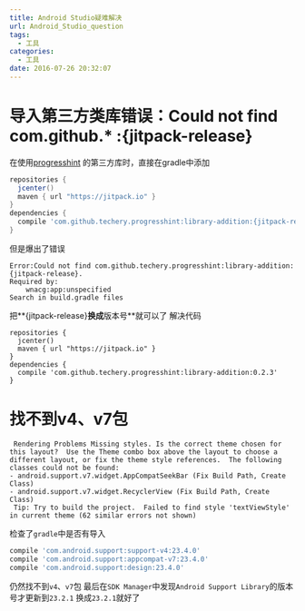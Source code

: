 ```yaml
---
title: Android Studio疑难解决
url: Android_Studio_question
tags:
  - 工具
categories:
  - 工具
date: 2016-07-26 20:32:07
---
```



# 导入第三方类库错误：Could not find com.github.* :{jitpack-release}

在使用[progresshint](https://github.com/techery/progresshint) 的第三方库时，直接在gradle中添加
<!-- more -->
```groovy
repositories {  
  jcenter()  
  maven { url "https://jitpack.io" }  
}  
dependencies {  
  compile 'com.github.techery.progresshint:library-addition:{jitpack-release}'  
}  
```
但是爆出了错误
```shell
Error:Could not find com.github.techery.progresshint:library-addition:{jitpack-release}.  
Required by:  
    wnacg:app:unspecified  
Search in build.gradle files  
```
把**{jitpack-release}**换成**版本号**就可以了
解决代码
```
repositories {  
  jcenter()  
  maven { url "https://jitpack.io" }  
}  
dependencies {  
  compile 'com.github.techery.progresshint:library-addition:0.2.3'  
}  
```

# 找不到v4、v7包
```shell
 Rendering Problems Missing styles. Is the correct theme chosen for this layout?  Use the Theme combo box above the layout to choose a different layout, or fix the theme style references.  The following classes could not be found:  
- android.support.v7.widget.AppCompatSeekBar (Fix Build Path, Create Class)  
- android.support.v7.widget.RecyclerView (Fix Build Path, Create Class)  
 Tip: Try to build the project.  Failed to find style 'textViewStyle' in current theme (62 similar errors not shown)   
```
检查了`gradle`中是否有导入
```groovy
compile 'com.android.support:support-v4:23.4.0'  
compile 'com.android.support:appcompat-v7:23.4.0'  
compile 'com.android.support:design:23.4.0'  
```
仍然找不到`v4`、`v7`包
最后在`SDK Manager`中发现`Android Support Library`的版本号才更新到`23.2.1`
换成`23.2.1`就好了

 
